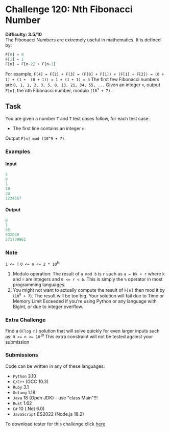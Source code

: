 # Challenge 120: Nth Fibonacci Number

**Difficulty: 3.5/10**  
The Fibonacci Numbers are extremely useful in mathematics. It is defined by:

```rust
F[0] = 0
F[1] = 1
F[n] = F[n-2] + F[n-1]
```

For example, `F[4] = F[2] + F[3] = (F[0] + F[1]) + (F[1] + F[2]) = (0 + 1) + (1 +  (0 + 1)) = 1 + (1 + 1) = 3`
The first few Fibonacci numbers are `0, 1, 1, 2, 3, 5, 8, 13, 21, 34, 55, ...`
Given an integer `n`, output `F[n]`, the nth Fibonacci number, modulo `(10`<sup>`9`</sup>` + 7)`.

## Task

You are given a number `T` and `T` test cases follow, for each test case:

- The first line contains an integer `n`.

Output `F[n] mod (10^9 + 7)`.

### Examples

#### Input

```rust
5
0
1
10
30
1234567
```

#### Output

```rust
0
1
55
832040
571739961
```

### Note

`1 <= T`
`0 <= n <= 2 * 10`<sup>`6`</sup>

1. Modulo operation: The result of `a mod b` is `r` such as `a = bk + r` where `k` and `r` are integers and `0 <= r < b`. This is simply the `%` operator in most programming languages.
2. You might not want to actually compute the result of `F[n]` then mod it by (`10`<sup>`9`</sup>` + 7`). The result will be too big. Your solution will fail due to Time or Memory Limit Exceeded if you're using Python or any language with BigInt, or due to integer overflow.

### Extra Challenge

Find a `O(log n)` solution that will solve quickly for even larger inputs such as:
`0 <= n <= 10`<sup>`18`</sup>
This extra constraint will not be tested against your submission

### Submissions

Code can be written in any of these languages:

- `Python` 3.10
- `C/C++` (GCC 10.3)
- `Ruby` 3.1
- `Golang` 1.18
- `Java` 18 (Open JDK) - use "class Main"!!!
- `Rust` 1.62
- `C#` 10 (.Net 6.0)
- `JavaScript` ES2022 (Node.js 18.2)

To download tester for this challenge click [here](https://downgit.github.io/#/home?url=https://github.com/Pomroka/TWT_Challenges_Tester/tree/main/PreviousChallenges/Challenge_120)
